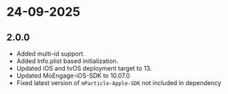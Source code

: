# 24-09-2025

## 2.0.0

- Added multi-id support.
- Added Info.plist based initialization.
- Updated iOS and tvOS deployment target to 13.
- Updated MoEngage-iOS-SDK to 10.07.0
- Fixed latest version of `mParticle-Apple-SDK` not included in dependency
